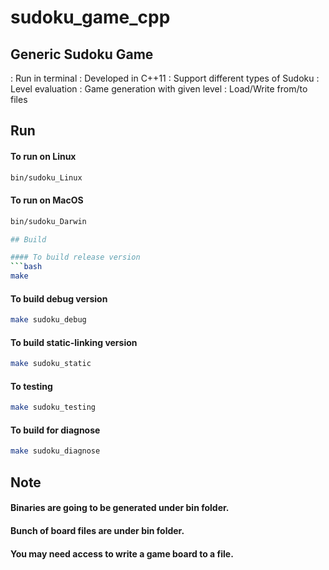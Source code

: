 # sudoku_game_cpp
## Generic Sudoku Game
: Run in terminal 
: Developed in C++11
: Support different types of Sudoku
: Level evaluation
: Game generation with given level
: Load/Write from/to files

## Run

#### To run on Linux
```bash
bin/sudoku_Linux
```

#### To run on MacOS
```bash
bin/sudoku_Darwin

## Build

#### To build release version
```bash
make
```
#### To build debug version
```bash
make sudoku_debug
```

#### To build static-linking version
```bash
make sudoku_static
```

#### To testing
```bash
make sudoku_testing
```

#### To build for diagnose
```bash
make sudoku_diagnose
```

## Note

#### Binaries are going to be generated under bin folder.

#### Bunch of board files are under bin folder.

#### You may need access to write a game board to a file.